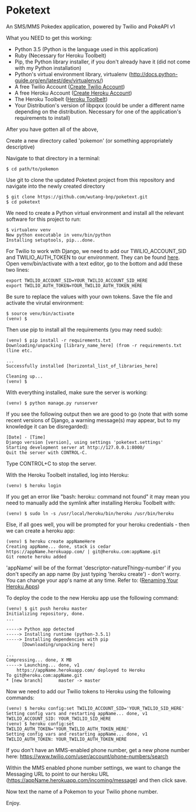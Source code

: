 # Poketext

An SMS/MMS Pokedex application, powered by Twilio and PokeAPI v1

What you NEED to get this working:

- Python 3.5 (Python is the language used in this application)
- Ruby (Necessary for Heroku Toolbelt)
- Pip, the Python library installer, if you don't already have it (did not come with my Python installation)
- Python's virtual environment library, virtualenv (http://docs.python-guide.org/en/latest/dev/virtualenvs/)
- A free Twilio Account ([Create Twilio Account](https://twilio.com/try-twilio))
- A free Heroku Account ([Create Heroku Account](https://id.heroku.com/signup))
- The Heroku Toolbelt ([Heroku Toolbelt](https://devcenter.heroku.com/articles/getting-started-with-python#set-up))
- Your Distribution's version of libpqxx (could be under a different name depending on the distribution. Necessary for one of the application's requirements to install)

After you have gotten all of the above,

Create a new directory called 'pokemon' (or something appropriately descriptive)

Navigate to that directory in a terminal:
```
$ cd path/to/pokemon
```

Use git to clone the updated Poketext project from this repository and navigate into the newly created directory
```
$ git clone https://github.com/wutang-bnp/poketext.git
$ cd poketext
```

We need to create a Python virtual environment and install all the relevant software for this project to run:
```
$ virtualenv venv
New python executable in venv/bin/python
Installing setuptools, pip...done.
```

For Twilio to work with Django, we need to add our TWILIO_ACCOUNT_SID and TWILIO_AUTH_TOKEN to our environment. They can be found [here](https://www.twilio.com/user/account). Open venv/bin/activate with a text editor, go to the bottom and add these two lines:
```
export TWILIO_ACCOUNT_SID=YOUR_TWILIO_ACCOUNT_SID_HERE
export TWILIO_AUTH_TOKEN=YOUR_TWILIO_AUTH_TOKEN_HERE
```

Be sure to replace the values with your own tokens. Save the file and activate the virutal environment:
```
$ source venv/bin/activate
(venv) $
```

Then use pip to install all the requirements (you may need sudo):
```
(venv) $ pip install -r requirements.txt
Downloading/unpacking [library_name_here] (from -r requirements.txt (line etc.

...
Successfully installed [horizontal_list_of_libraries_here]

Cleaning up...
(venv) $
```

With everything installed, make sure the server is working:
```
(venv) $ python manage.py runserver
```

If you see the following output then we are good to go (note that with some recent versions of Django, a warning message(s) may appear, but to my knowledge it can be disregarded):
```
[Date] - [Time]
Django version [version], using settings 'poketext.settings'
Starting development server at http://127.0.0.1:8000/
Quit the server with CONTROL-C.
```

Type CONTROL+C to stop the server.

With the Heroku Toolbelt installed, log into Heroku:
```
(venv) $ heroku login
```

If you get an error like "bash: heroku: command not found" it may mean you need to manually add the symlink after installing Heroku Toolbelt with:
```
(venv) $ sudo ln -s /usr/local/heroku/bin/heroku /usr/bin/heroku
```
Else, if all goes well, you will be prompted for your heroku credentials - then we can create a heroku app:
```
(venv) $ heroku create appNameHere
Creating appName... done, stack is cedar
https://appName.herokuapp.com/ | git@heroku.com:appName.git
Git remote heroku added
```

'appName' will be of the format 'descriptor-natureThingy-number' if you don't specify an app name (by just typing 'heroku create') - don't worry. You can change your app's name at any time. Refer to:
([Renaming Your Heroku Apps](https://devcenter.heroku.com/articles/renaming-apps))

To deploy the code to the new Heroku app use the following command:
```
(venv) $ git push heroku master
Initializing repository, done.
...

-----> Python app detected
-----> Installing runtime (python-3.5.1)
-----> Installing dependencies with pip
      [Downloading/unpacking here]

...
Compressing... done, X MB
-----> Launching... done, v1
    https://appName.herokuapp.com/ deployed to Heroku
To git@heroku.com:appName.git
* [new branch]      master -> master
```

Now we need to add our Twilio tokens to Heroku using the following commands:
```
(venv) $ heroku config:set TWILIO_ACCOUNT_SID='YOUR_TWILIO_SID_HERE'
Setting config vars and restarting appName... done, v1
TWILIO_ACCOUNT_SID: YOUR_TWILIO_SID_HERE
(venv) $ heroku config:set TWILIO_AUTH_TOKEN='YOUR_TWILIO_AUTH_TOKEN_HERE'
Setting config vars and restarting appName... done, v1
TWILIO_AUTH_TOKEN: YOUR_TWILIO_AUTH_TOKEN_HERE
```

If you don't have an MMS-enabled phone number, get a new phone number here:
https://www.twilio.com/user/account/phone-numbers/search

Within the MMS enabled phone number settings, we want to change the Messaging URL to point to our heroku URL (https://appName.herokuapp.com/incoming/message) and then click save.

Now text the name of a Pokemon to your Twilio phone number. 

Enjoy.
